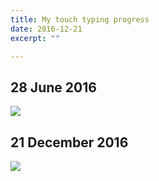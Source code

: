 ```yaml
---
title: My touch typing progress
date: 2016-12-21
excerpt: ""

---
```


## 28 June 2016

<img src="{{ site.url }}/assets/images/touchtyping/test_1.png">


## 21 December 2016

<img src="{{ site.url }}/assets/images/touchtyping/test_2.png">
